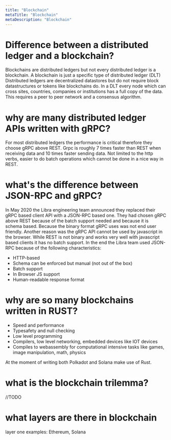 ```yaml
---
title: "Blockchain"
metaTitle: "Blockchain"
metaDescription: "Blockchain"
---
```

# Difference between a distributed ledger and a blockchain?

Blockchains are distributed ledgers but not every distributed ledger is a blockchain.
A blockchain is just a specific type of distributed ledger (DLT)
Distributed ledgers are decentralized datastores but do not require block datastructures or tokens like blockchains do. In a DLT every node which can cross sites, countries, companies or institutions has a full copy of the data.
This requires a peer to peer network and a consensus algorithm.

# why are many distributed ledger APIs written with gRPC?

For most distributed ledgers the performance is critical therefore they choose gRPC above REST.
Grpc is roughly 7 times faster than REST when receiving data and 10 times faster sending data.
Not limited to the http verbs, easier to do batch operations which cannot be done in a nice way in REST.

# what's the difference between JSON-RPC and gRPC?

In May 2020 the Libra engineering team announced they replaced their gRPC based client API with a JSON-RPC based one.
They had chosen gRPC above REST because of the batch support needed and because it is schema based. Because the binary format gRPC uses was not end user friendly. Another reason was the gRPC API cannot be used by javascript in the browser. While REST is not binary and works very well with javascript based clients it has no batch support.
In the end the Libra team used JSON-RPC because of the following characteristics:

- HTTP-based
- Schema can be enforced but manual (not out of the box)
- Batch support
- In Browser JS support
- Human-readable response format

# why are so many blockchains written in RUST?

- Speed and performance
- Typesafety and null checking
- Low level programming
- Compilers, low level networking, embedded devices like IOT devices
- Compiles to webassembly for computational intensive tasks like games, image manipulation, math, physics

At the moment of writing both Polkadot and Solana make use of Rust.

# what is the blockchain trilemma?

//TODO

# what layers are there in blockchain

layer one examples: Ethereum, Solana
